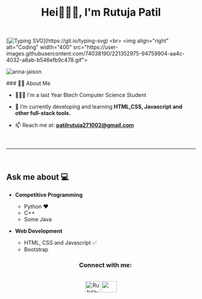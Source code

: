 <h1 align="center">Hei🙋🏻‍♀, I'm Rutuja Patil</h1>
<br>

[![Typing SVG](https://readme-typing-svg.herokuapp.com?duration=10000&center=true&vCenter=true&width=1000&height=50&lines=Hello+this+is+Rutuja_Patil%2C+Welcome+to+my+Github+page.)](https://git.io/typing-svg)
<br>
<img align="right" alt="Coding" width="400" src="https://user-images.githubusercontent.com/74038190/221352975-94759904-aa4c-4032-a8ab-b546efb9c478.gif">
<p align="left"> <img src="https://komarev.com/ghpvc/?username=Rutuja-2710&label=Profile%20views&color=0e75b6&style=flat" alt="anna-jaison" /> </p>
### 👩🏻 About Me

- 👩🏻‍💻 I'm a last Year Btech Computer Science Student

- 🌱 I’m currently developing and learning **HTML,CSS, Javascript and other full-stack tools.**

- 📫 Reach me at: **patilrutuja271002@gmail.com**
 <br><br><br>
 <hr>
<!--
### <img src="https://github.com/rajput2107/rajput2107/blob/master/Assets/Hi.gif" width="29px"> Hello world!&nbsp;<img src="https://github.com/rajput2107/rajput2107/blob/master/Assets/Earth.gif" width="24px">
<em>I am a 4th Year undergraduate student from <a href="https://sitcoe.org.in/"><b>Sharad Institute of Technology College of Engineering</b></a>. From very early on in my life, I started to fall in love with technology 😍 This love has helped me develop a very good technological mindset <img src="https://github.com/rajput2107/rajput2107/blob/master/Assets/PC.gif" height="20px"/>, and given me the curiosity to learn more. I firmly believe that **no amount of knowledge <img src="https://github.com/rajput2107/rajput2107/blob/master/Assets/Rocket.gif" height="18px"> is enough knowledge**. 🧠</em> -->
 <br/> 
 
## Ask me about :computer:

- **Competitive Programming**
	- Python ❤️
	- C++
	- Some Java

- **Web Development**
	- HTML, CSS and Javascript :white_check_mark:
	- Bootstrap

   <h3 align="center">Connect with me:</h3>
<p align="center"><br>
<a href="https://linkedin.com/in/rutuja-patil-797042308" target="blank"><img align="center" src="https://raw.githubusercontent.com/rahuldkjain/github-profile-readme-generator/master/src/images/icons/Social/linked-in-alt.svg" alt="Rutuja-2710" height="30" width="40" /></a>
<a href="https://www.hackerrank.com/annajaison2807" target="blank"><img align="center" src="https://raw.githubusercontent.com/rahuldkjain/github-profile-readme-generator/master/src/images/icons/Social/hackerrank.svg" alt="" height="30" width="40" /></a>
</p><br>
	
